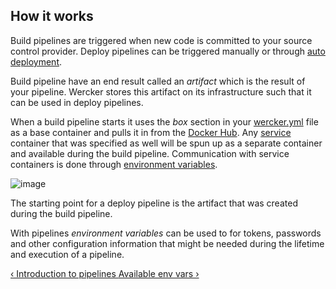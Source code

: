 ## How it works

Build pipelines are triggered when new code is committed to your source
control provider. Deploy pipelines can be triggered manually or through
[auto deployment](/docs/deploy/auto-deploy.html).

Build pipeline have an end result called an *artifact* which is the
result of your pipeline. Wercker stores this artifact on its
infrastructure such that it can be used in deploy pipelines.

When a build pipeline starts it uses the *box* section in your
[wercker.yml](/learn/wercker-yml/01_introduction.html) file as a base container and pulls it in from the
[Docker Hub](/learn/containers/02_docker-hub.html). Any [service](http://localhost:1337/learn/wercker-yml/03_sections.html)
container that was specified as well will be spun up as a separate
container and available during the build pipeline. Communication with
service containers is done through [environment variables](/learn/containers/03_using-containers.html).

![image](/images/pipeline-build.png)

The starting point for a deploy pipeline is the artifact that was
created during the build pipeline.

With pipelines *environment variables* can be used to for tokens,
passwords and other configuration information that might be needed
during the lifetime and execution of a pipeline.

[&lsaquo; Introduction to pipelines ](/learn/pipelines/01_introduction.html "nav previous pipelines")
[Available env vars &rsaquo;](/learn/pipelines/03_available-env-vars.html "nav next pipelines")
